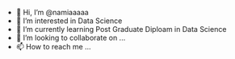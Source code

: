 - 👋 Hi, I’m @namiaaaaa
- 👀 I’m interested in Data Science
- 🌱 I’m currently learning Post Graduate Diploam in Data Science
- 💞️ I’m looking to collaborate on ...
- 📫 How to reach me ...

<!---
namiaaaaa/namiaaaaa is a ✨ special ✨ repository because its `README.md` (this file) appears on your GitHub profile.
You can click the Preview link to take a look at your changes.
--->
